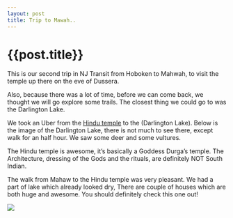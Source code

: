 ```yaml
---
layout: post
title: Trip to Mawah..
--- 
```




 {{post.title}}
======================================================




<p><p>This is our second trip in NJ Transit from Hoboken to Mahwah, to visit the temple up there on the eve of Dussera.</p>

<p>Also, because there was a lot of time, before we can come back, we thought we will go explore some trails. The closest thing we could go to was the Darlington Lake.</p>

<p>We took an Uber from the <a href="http://www.hindusamajmandir.org/">Hindu temple</a> to the (Darlington Lake). Below is the image of the Darlington Lake, there is not much to see there, except walk for an half hour. We saw some deer and some vultures.</p>

<p>The Hindu temple is awesome, it&#8217;s basically a Goddess Durga&#8217;s temple. The Architecture, dressing of the Gods and the rituals, are definitely NOT South Indian.</p>

<p>The walk from Mahaw to the Hindu temple was very pleasant. We had a part of lake which already looked dry, There are couple of houses which are both huge and awesome. You should definitely check this one out!</p></p><p></p><img src="http://40.media.tumblr.com/9a36a676cca02debe7714c4ad224e74c/tumblr_ncleanYqLo1rpvtsjo1_1280.jpg">